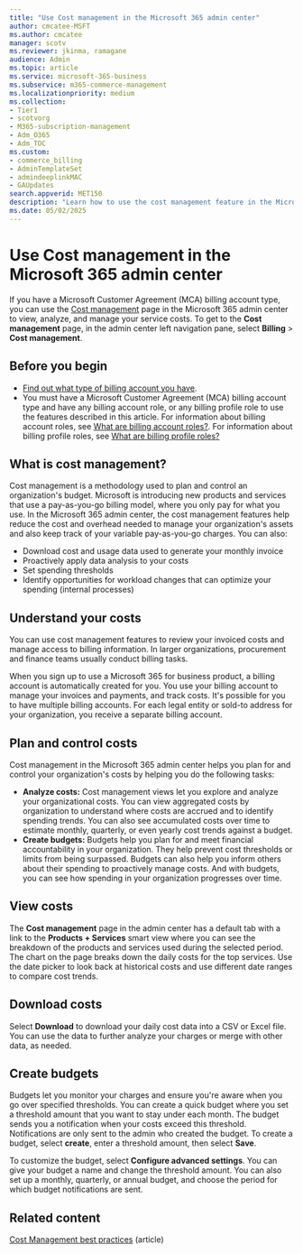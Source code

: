 ```yaml
---
title: "Use Cost management in the Microsoft 365 admin center"
author: cmcatee-MSFT
ms.author: cmcatee
manager: scotv
ms.reviewer: jkinma, ramagane
audience: Admin
ms.topic: article
ms.service: microsoft-365-business
ms.subservice: m365-commerce-management
ms.localizationpriority: medium
ms.collection: 
- Tier1
- scotvorg
- M365-subscription-management
- Adm_O365
- Adm_TOC
ms.custom: 
- commerce_billing
- AdminTemplateSet
- admindeeplinkMAC
- GAUpdates
search.appverid: MET150 
description: "Learn how to use the cost management feature in the Microsoft 365 admin center to view, analyze, and manage costs for your organization."
ms.date: 05/02/2025
---
```


# Use Cost management in the Microsoft 365 admin center

If you have a Microsoft Customer Agreement (MCA) billing account type, you can use the <a href="https://go.microsoft.com/fwlink/p/?linkid=2201187" target="_blank">Cost management</a> page in the Microsoft 365 admin center to view, analyze, and manage your service costs. To get to the **Cost management** page, in the admin center left navigation pane, select **Billing** > **Cost management**.

## Before you begin

- [Find out what type of billing account you have](manage-billing-accounts.md#view-my-billing-accounts).
- You must have a Microsoft Customer Agreement (MCA) billing account type and have any billing account role, or any billing profile role to use the features described in this article. For information about billing account roles, see [What are billing account roles?](manage-billing-accounts.md#what-are-billing-account-roles). For information about billing profile roles, see [What are billing profile roles?](billing-and-payments/manage-billing-profiles.md#what-are-billing-profile-roles)

## What is cost management?

Cost management is a methodology used to plan and control an organization's budget. Microsoft is introducing new products and services that use a pay-as-you-go billing model, where you only pay for what you use. In the Microsoft 365 admin center, the cost management features help reduce the cost and overhead needed to manage your organization's assets and also keep track of your variable pay-as-you-go charges. You can also:

- Download cost and usage data used to generate your monthly invoice
- Proactively apply data analysis to your costs
- Set spending thresholds
- Identify opportunities for workload changes that can optimize your spending (internal processes)

## Understand your costs

You can use cost management features to review your invoiced costs and manage access to billing information. In larger organizations, procurement and finance teams usually conduct billing tasks.

When you sign up to use a Microsoft 365 for business product, a billing account is automatically created for you. You use your billing account to manage your invoices and payments, and track costs. It's possible for you to have multiple billing accounts. For each legal entity or sold-to address for your organization, you receive a separate billing account.

## Plan and control costs

Cost management in the Microsoft 365 admin center helps you plan for and control your organization's costs by helping you do the following tasks:

- **Analyze costs:** Cost management views let you explore and analyze your organizational costs. You can view aggregated costs by organization to understand where costs are accrued and to identify spending trends. You can also see accumulated costs over time to estimate monthly, quarterly, or even yearly cost trends against a budget.
- **Create budgets:** Budgets help you plan for and meet financial accountability in your organization. They help prevent cost thresholds or limits from being surpassed. Budgets can also help you inform others about their spending to proactively manage costs. And with budgets, you can see how spending in your organization progresses over time.

## View costs

The **Cost management** page in the admin center has a default tab with a link to the **Products + Services** smart view where you can see the breakdown of the products and services used during the selected period. The chart on the page breaks down the daily costs for the top services. Use the date picker to look back at historical costs and use different date ranges to compare cost trends.

## Download costs

Select **Download** to download your daily cost data into a CSV or Excel file. You can use the data to further analyze your charges or merge with other data, as needed.

## Create budgets

Budgets let you monitor your charges and ensure you're aware when you go over specified thresholds. You can create a quick budget where you set a threshold amount that you want to stay under each month. The budget sends you a notification when your costs exceed this threshold. Notifications are only sent to the admin who created the budget. To create a budget, select **create**, enter a threshold amount, then select **Save**.

To customize the budget, select **Configure advanced settings**. You can give your budget a name and change the threshold amount. You can also set up a monthly, quarterly, or annual budget, and choose the period for which budget notifications are sent.

## Related content

[Cost Management best practices](/azure/cost-management-billing/costs/cost-mgt-best-practices) (article)
